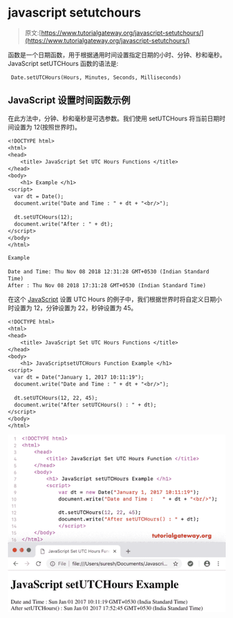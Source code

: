 # javascript setutchours

> 原文:[https://www.tutorialgateway.org/javascript-setutchours/](https://www.tutorialgateway.org/javascript-setutchours/)

函数是一个日期函数，用于根据通用时间设置指定日期的小时、分钟、秒和毫秒。JavaScript setUTCHours 函数的语法是:

```
 Date.setUTCHours(Hours, Minutes, Seconds, Milliseconds)
```

## JavaScript 设置时间函数示例

在此方法中，分钟、秒和毫秒是可选参数。我们使用 setUTCHours 将当前日期时间设置为 12(按照世界时)。

```
<!DOCTYPE html>
<html>
<head>
    <title> JavaScript Set UTC Hours Functions </title>
</head>
<body>
    <h1> Example </h1>
<script>
  var dt = Date();  
  document.write("Date and Time : " + dt + "<br/>");

  dt.setUTCHours(12);
  document.write("After : " + dt);
</script>
</body>
</html>
```

```
Example

Date and Time: Thu Nov 08 2018 12:31:28 GMT+0530 (Indian Standard Time)
After : Thu Nov 08 2018 17:31:28 GMT+0530 (Indian Standard Time)
```

在这个 [JavaScript](https://www.tutorialgateway.org/javascript/) 设置 UTC Hours 的例子中，我们根据世界时将自定义日期小时设置为 12，分钟设置为 22，秒钟设置为 45。

```
<!DOCTYPE html>
<html>
<head>
    <title> JavaScript Set UTC Hours Functions </title>
</head>
<body>
    <h1> JavaScriptsetUTCHours Function Example </h1>
<script>
  var dt = Date("January 1, 2017 10:11:19");
  document.write("Date and Time : " + dt + "<br/>");

  dt.setUTCHours(12, 22, 45);
  document.write("After setUTCHours() : " + dt);
</script>
</body>
</html>
```

![JavaScript SetUTCHours Function 2](img/57643c525768f63f40445a472cc9af32.png)